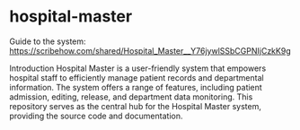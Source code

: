 # hospital-master
Guide to the system:
https://scribehow.com/shared/Hospital_Master__Y76jywlSSbCGPNIjCzkK9g


Introduction
Hospital Master is a user-friendly system that empowers hospital staff to efficiently manage patient records and departmental information. 
The system offers a range of features, including patient admission, editing, release, and department data monitoring. 
This repository serves as the central hub for the Hospital Master system, providing the source code and documentation.
